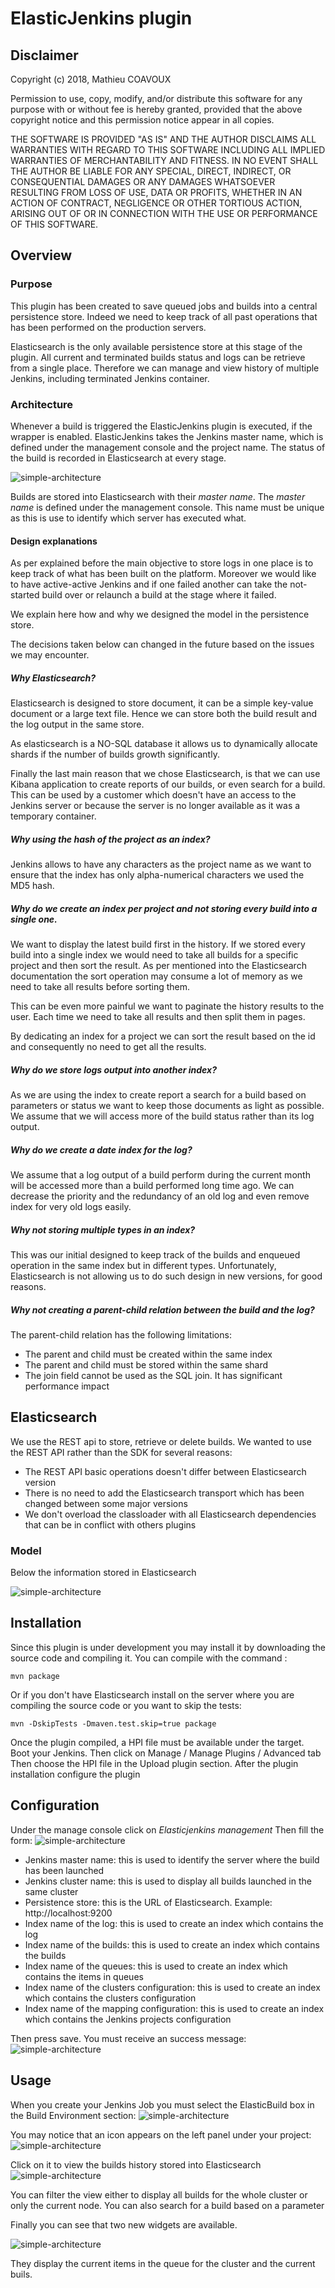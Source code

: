 # ElasticJenkins plugin

## Disclaimer
Copyright (c) 2018, Mathieu COAVOUX

Permission to use, copy, modify, and/or distribute this software for
any purpose with or without fee is hereby granted,
provided that the above copyright notice and this permission notice appear in all copies.

THE SOFTWARE IS PROVIDED "AS IS" AND THE AUTHOR DISCLAIMS ALL WARRANTIES
WITH REGARD TO THIS SOFTWARE INCLUDING ALL IMPLIED WARRANTIES OF MERCHANTABILITY AND FITNESS.
IN NO EVENT SHALL THE AUTHOR BE LIABLE FOR ANY SPECIAL, DIRECT, INDIRECT, OR CONSEQUENTIAL DAMAGES
OR ANY DAMAGES WHATSOEVER RESULTING FROM LOSS OF USE, DATA OR PROFITS, WHETHER IN AN ACTION OF CONTRACT,
NEGLIGENCE OR OTHER TORTIOUS ACTION, ARISING OUT OF OR IN CONNECTION
WITH THE USE OR PERFORMANCE OF THIS SOFTWARE.

## Overview

### Purpose
This plugin has been created to save queued jobs and builds into a central persistence store.
Indeed we need to keep track of all past operations that has been performed on the production servers.

Elasticsearch is the only available persistence store at this stage of the plugin.
All current and terminated builds status and logs can be retrieve from a single place.
Therefore we can manage and view history of multiple Jenkins, including terminated Jenkins container.

### Architecture
Whenever a build is triggered the ElasticJenkins plugin is executed, if the wrapper is enabled.
ElasticJenkins takes the Jenkins master name, which is defined under the management console and the project name.
The status of the build is recorded in Elasticsearch at every stage.


![simple-architecture](doc/elasticjenkins_cluster.png)

Builds are stored into Elasticsearch with their *master name*. The *master name* is defined under the management console.
This name must be unique as this is use to identify which server has executed what.

#### Design explanations
As per explained before the main objective to store logs in one place is to keep track of what has been built on the platform.
Moreover we would like to have active-active Jenkins and if one failed another can take the not-started build over or 
relaunch a build at the stage where it failed.

We explain here how and why we designed the model in the persistence store.

The decisions taken below can changed in the future based on the issues we may encounter.

##### Why Elasticsearch?
Elasticsearch is designed to store document, it can be a simple key-value document or a large text file. 
Hence we can store both the build result and the log output in the same store.

As elasticsearch is a NO-SQL database it allows us to dynamically allocate shards if the number of builds growth significantly.

Finally the last main reason that we chose Elasticsearch, is that we can use Kibana application to create reports of our builds, or even search for a build.
This can be used by a customer which doesn't have an access to the Jenkins server or because the server is no longer available as it was a temporary container.

##### Why using the hash of the project as an index?
Jenkins allows to have any characters as the project name as we want to ensure that the index has only alpha-numerical characters we used the MD5 hash.

##### Why do we create an index per project and not storing every build into a single one.
We want to display the latest build first in the history. If we stored every build into a single index we would need to 
take all builds for a specific project and then sort the result. 
As per mentioned into the Elasticsearch documentation the sort operation may consume a lot of memory as we need to 
take all results before sorting them. 

This can be even more painful we want to paginate the history results to the user. Each time we need to take all results and then split them in pages.

By dedicating an index for a project we can sort the result based on the id and consequently no need to get all the results.

##### Why do we store logs output into another index?
As we are using the index to create report a search for a build based on parameters or status we want to keep those documents as light as possible.
We assume that we will access more of the build status rather than its log output.

##### Why do we create a date index for the log?
We assume that a log output of a build perform during the current month will be accessed more than a build performed long time ago. 
We can decrease the priority and the redundancy of an old log and even remove index for very old logs easily.

##### Why not storing multiple types in an index?
This was our initial designed to keep track of the builds and enqueued operation in the same index 
but in different types. Unfortunately, Elasticsearch is not allowing us to do such design in new versions,
for good reasons.

##### Why not creating a parent-child relation between the build and the log?
The parent-child relation has the following limitations:
- The parent and child must be created within the same index
- The parent and child must be stored within the same shard
- The join field cannot be used as the SQL join. It has significant performance impact

## Elasticsearch

We use the REST api to store, retrieve or delete builds. We wanted to use the REST API rather than the SDK for several reasons:
* The REST API basic operations doesn't differ between Elasticsearch version
* There is no need to add the Elasticsearch transport which has been changed between some major versions
* We don't overload the classloader with all Elasticsearch dependencies that can be in conflict with others plugins

### Model

Below the information stored in Elasticsearch

![simple-architecture](doc/elasticjenkins_model.png)

## Installation

Since this plugin is under development you may install it by downloading the source code and compiling it.
You can compile with the command :
```
mvn package
```

Or if you don't have Elasticsearch install on the server where you are compiling the source code or you want to skip the tests:

```
mvn -DskipTests -Dmaven.test.skip=true package
```

Once the plugin compiled, a HPI file must be available under the target.
Boot your Jenkins. Then click on Manage / Manage Plugins / Advanced tab
Then choose the HPI file in the Upload plugin section.
After the plugin installation configure the plugin
## Configuration

Under the manage console click on *Elasticjenkins management* 
Then fill the form:
![simple-architecture](doc/configuration.PNG)

* Jenkins master name: this is used to identify the server where the build has been launched
* Jenkins cluster name: this is used to display all builds launched in the same cluster
* Persistence store: this is the URL of Elasticsearch. Example: http://localhost:9200
* Index name of the log: this is used to create an index which contains the log
* Index name of the builds: this is used to create an index which contains the builds
* Index name of the queues: this is used to create an index which contains the items in queues
* Index name of the clusters configuration: this is used to create an index which contains the clusters configuration
* Index name of the mapping configuration: this is used to create an index which contains the Jenkins projects configuration

Then press save.
You must receive an success message:
![simple-architecture](doc/success.png)

## Usage

When you create your Jenkins Job you must select the ElasticBuild box in the Build Environment section:
![simple-architecture](doc/wrapper.png)

You may notice that an icon appears on the left panel under your project:
![simple-architecture](doc/sidepanel.png)

Click on it to view the builds history stored into Elasticsearch
![simple-architecture](doc/builds_history.png)

You can filter the view either to display all builds for the whole cluster or only the current node.
You can also search for a build based on a parameter 

Finally you can see that two new widgets are available.

![simple-architecture](doc/widgets.png)

They display the current items in the queue for the cluster and the current buils.